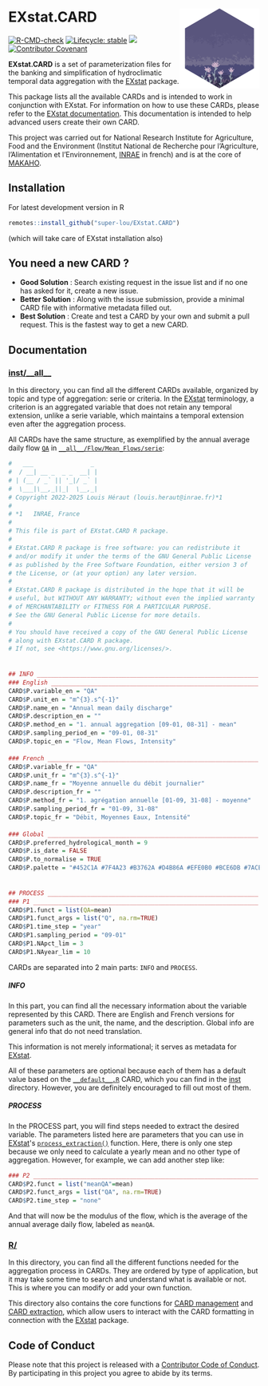 # EXstat.CARD [<img src="figures/flower_alt_hex.png" align="right" width=160 height=160 alt=""/>](https://github.com/super-lou/EXstat/)

<!-- badges: start -->
[![R-CMD-check](https://github.com/super-lou/EXstat.CARD/actions/workflows/R-CMD-check.yaml/badge.svg)](https://github.com/super-lou/EXstat.CARD/actions/workflows/R-CMD-check.yaml)
[![Lifecycle: stable](https://img.shields.io/badge/lifecycle-stable-green)](https://lifecycle.r-lib.org/articles/stages.html)
![](https://img.shields.io/github/last-commit/super-lou/CARD)
[![Contributor Covenant](https://img.shields.io/badge/Contributor%20Covenant-2.1-4baaaa.svg)](code_of_conduct.md) 
<!-- badges: end -->

**EXstat.CARD** is a set of parameterization files for the banking and simplification of hydroclimatic temporal data aggregation with the [EXstat](https://github.com/super-lou/EXstat) package.

This package lists all the available CARDs and is intended to work in conjunction with EXstat. For information on how to use these CARDs, please refer to the [EXstat documentation](https://github.com/super-lou/EXstat?tab=readme-ov-file#exstat-). This documentation is intended to help advanced users create their own CARD.

This project was carried out for National Research Institute for Agriculture, Food and the Environment (Institut National de Recherche pour l’Agriculture, l’Alimentation et l’Environnement, [INRAE](https://agriculture.gouv.fr/inrae-linstitut-national-de-recherche-pour-lagriculture-lalimentation-et-lenvironnement) in french) and is at the core of [MAKAHO](https://github.com/super-lou/MAKAHO).


## Installation
For latest development version in R
``` R
remotes::install_github("super-lou/EXstat.CARD")
```
(which will take care of EXstat installation also)


## You need a new CARD ?
- **Good Solution** : Search existing request in the issue list and if no one has asked for it, create a new issue.
- **Better Solution** : Along with the issue submission, provide a minimal CARD file with informative metadata filled out.
- **Best Solution** : Create and test a CARD by your own and submit a pull request. This is the fastest way to get a new CARD.


## Documentation
### [inst/\_\_all\_\_](https://github.com/super-lou/EXstat.CARD/blob/main/inst/__all__)
In this directory, you can find all the different CARDs available, organized by topic and type of aggregation: serie or criteria. In the [EXstat](https://github.com/super-lou/EXstat) terminology, a criterion is an aggregated variable that does not retain any temporal extension, unlike a serie variable, which maintains a temporal extension even after the aggregation process.

All CARDs have the same structure, as exemplified by the annual average daily flow [`QA`](https://github.com/super-lou/EXstat.CARD/blob/main/inst/__all__/Flow/Mean_Flows/serie/QA.R) in [`__all__/Flow/Mean_Flows/serie`](https://github.com/super-lou/EXstat.CARD/tree/main/inst/__all__/Flow/Mean_Flows/serie):

``` R
#   ___                _ 
#  / __| __ _  _ _  __| |
# | (__ / _` || '_|/ _` |
#  \___|\__,_||_|  \__,_|
# Copyright 2022-2025 Louis Héraut (louis.heraut@inrae.fr)*1
#
# *1   INRAE, France
#
# This file is part of EXstat.CARD R package.
#
# EXstat.CARD R package is free software: you can redistribute it
# and/or modify it under the terms of the GNU General Public License
# as published by the Free Software Foundation, either version 3 of
# the License, or (at your option) any later version.
#
# EXstat.CARD R package is distributed in the hope that it will be
# useful, but WITHOUT ANY WARRANTY; without even the implied warranty
# of MERCHANTABILITY or FITNESS FOR A PARTICULAR PURPOSE.
# See the GNU General Public License for more details.
#
# You should have received a copy of the GNU General Public License
# along with EXstat.CARD R package.
# If not, see <https://www.gnu.org/licenses/>.


## INFO ______________________________________________________________
### English __________________________________________________________
CARD$P.variable_en = "QA"
CARD$P.unit_en = "m^{3}.s^{-1}"
CARD$P.name_en = "Annual mean daily discharge"
CARD$P.description_en = ""
CARD$P.method_en = "1. annual aggregation [09-01, 08-31] - mean"
CARD$P.sampling_period_en = "09-01, 08-31"
CARD$P.topic_en = "Flow, Mean Flows, Intensity"

### French ___________________________________________________________
CARD$P.variable_fr = "QA"
CARD$P.unit_fr = "m^{3}.s^{-1}"
CARD$P.name_fr = "Moyenne annuelle du débit journalier"
CARD$P.description_fr = ""
CARD$P.method_fr = "1. agrégation annuelle [01-09, 31-08] - moyenne"
CARD$P.sampling_period_fr = "01-09, 31-08"
CARD$P.topic_fr = "Débit, Moyennes Eaux, Intensité"

### Global ___________________________________________________________
CARD$P.preferred_hydrological_month = 9
CARD$P.is_date = FALSE
CARD$P.to_normalise = TRUE
CARD$P.palette = "#452C1A #7F4A23 #B3762A #D4B86A #EFE0B0 #BCE6DB #7ACEB9 #449C93 #2A6863 #193830"


## PROCESS ___________________________________________________________
### P1 _______________________________________________________________
CARD$P1.funct = list(QA=mean)
CARD$P1.funct_args = list("Q", na.rm=TRUE)
CARD$P1.time_step = "year"
CARD$P1.sampling_period = "09-01"
CARD$P1.NApct_lim = 3
CARD$P1.NAyear_lim = 10
```

CARDs are separated into 2 main parts: `INFO` and `PROCESS`.

##### INFO
In this part, you can find all the necessary information about the variable represented by this CARD. There are English and French versions for parameters such as the unit, the name, and the description. Global info are general info that do not need translation.

This information is not merely informational; it serves as metadata for [EXstat](https://github.com/super-lou/EXstat).

All of these parameters are optional because each of them has a default value based on the [`__default__.R`](https://github.com/super-lou/EXstat.CARD/blob/main/inst/__default__.R) CARD, which you can find in the [inst](https://github.com/super-lou/EXstat.CARD/blob/main/inst) directory. However, you are definitely encouraged to fill out most of them.

##### PROCESS
In the PROCESS part, you will find steps needed to extract the desired variable. The parameters listed here are parameters that you can use in [EXstat](https://github.com/super-lou/EXstat)'s [`process_extraction()`](https://github.com/super-lou/EXstat/blob/main/R/process_extraction.R) function. Here, there is only one step because we only need to calculate a yearly mean and no other type of aggregation. However, for example, we can add another step like:

``` R
### P2 _______________________________________________________________
CARD$P2.funct = list("meanQA"=mean)
CARD$P2.funct_args = list("QA", na.rm=TRUE)
CARD$P2.time_step = "none"
```

And that will now be the modulus of the flow, which is the average of the annual average daily flow, labeled as `meanQA`.

### [R/](https://github.com/super-lou/EXstat.CARD/tree/main/R)
In this directory, you can find all the different functions needed for the aggregation process in CARDs. They are ordered by type of application, but it may take some time to search and understand what is available or not. This is where you can modify or add your own function.

This directory also contains the core functions for [CARD management](https://github.com/super-lou/EXstat.CARD/blob/main/R/CARD_management.R) and [CARD extraction](https://github.com/super-lou/EXstat.CARD/blob/main/R/CARD_process.R), which allow users to interact with the CARD formatting in connection with the [EXstat](https://github.com/super-lou/EXstat) package.


## Code of Conduct
Please note that this project is released with a [Contributor Code of Conduct](CODE_OF_CONDUCT.md). By participating in this project you agree to abide by its terms.
